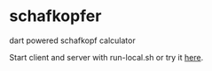 # schafkopfer

dart powered schafkopf calculator

Start client and server with run-local.sh or try it [here](http://utkast.de/schafkopfer/).
